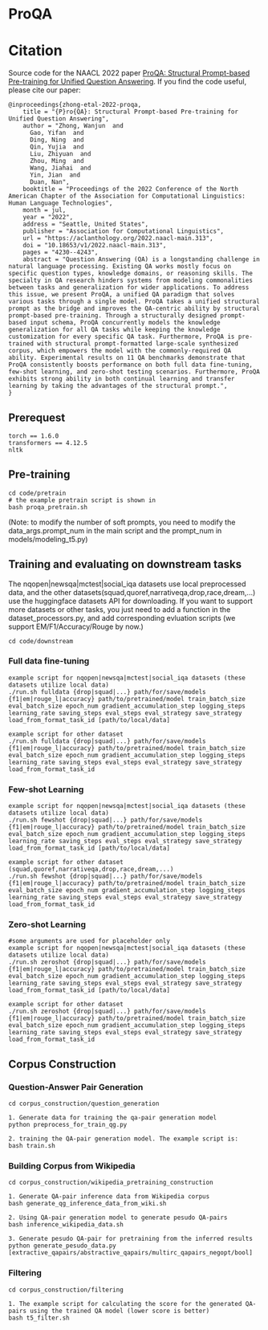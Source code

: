 # ProQA
# Citation
Source code for the NAACL 2022 paper [ProQA: Structural Prompt-based Pre-training for Unified Question Answering](https://aclanthology.org/2022.naacl-main.313/). If you find the code useful, please cite our paper:
```
@inproceedings{zhong-etal-2022-proqa,
    title = "{P}ro{QA}: Structural Prompt-based Pre-training for Unified Question Answering",
    author = "Zhong, Wanjun  and
      Gao, Yifan  and
      Ding, Ning  and
      Qin, Yujia  and
      Liu, Zhiyuan  and
      Zhou, Ming  and
      Wang, Jiahai  and
      Yin, Jian  and
      Duan, Nan",
    booktitle = "Proceedings of the 2022 Conference of the North American Chapter of the Association for Computational Linguistics: Human Language Technologies",
    month = jul,
    year = "2022",
    address = "Seattle, United States",
    publisher = "Association for Computational Linguistics",
    url = "https://aclanthology.org/2022.naacl-main.313",
    doi = "10.18653/v1/2022.naacl-main.313",
    pages = "4230--4243",
    abstract = "Question Answering (QA) is a longstanding challenge in natural language processing. Existing QA works mostly focus on specific question types, knowledge domains, or reasoning skills. The specialty in QA research hinders systems from modeling commonalities between tasks and generalization for wider applications. To address this issue, we present ProQA, a unified QA paradigm that solves various tasks through a single model. ProQA takes a unified structural prompt as the bridge and improves the QA-centric ability by structural prompt-based pre-training. Through a structurally designed prompt-based input schema, ProQA concurrently models the knowledge generalization for all QA tasks while keeping the knowledge customization for every specific QA task. Furthermore, ProQA is pre-trained with structural prompt-formatted large-scale synthesized corpus, which empowers the model with the commonly-required QA ability. Experimental results on 11 QA benchmarks demonstrate that ProQA consistently boosts performance on both full data fine-tuning, few-shot learning, and zero-shot testing scenarios. Furthermore, ProQA exhibits strong ability in both continual learning and transfer learning by taking the advantages of the structural prompt.",
}
```
## Prerequest
```
torch == 1.6.0
transformers == 4.12.5
nltk
```
## Pre-training
```angular2html
cd code/pretrain
# the example pretrain script is shown in
bash proqa_pretrain.sh
```
(Note: to modify the number of soft prompts, you need to modify the data_args.prompt_num in the main script and the prompt_num in models/modeling_t5.py)
## Training and evaluating on downstream tasks
The nqopen|newsqa|mctest|social_iqa datasets use local preprocessed data, and the other datasets(squad,quoref,narrativeqa,drop,race,dream,...) use the huggingface datasets API for downloading.
If you want to support more datasets or other tasks, you just need to add a function in the dataset_processors.py, and add corresponding evluation scripts (we support EM/F1/Accuracy/Rouge by now.)
```angular2html
cd code/downstream
```
### Full data fine-tuning
```
example script for nqopen|newsqa|mctest|social_iqa datasets (these datasets utilize local data)
./run.sh fulldata {drop|squad|...} path/for/save/models {f1|em|rouge_l|accuracy} path/to/pretrained/model train_batch_size eval_batch_size epoch_num gradient_accumulation_step logging_steps learning_rate saving_steps eval_steps eval_strategy save_strategy load_from_format_task_id [path/to/local/data]

example script for other dataset
./run.sh fulldata {drop|squad|...} path/for/save/models {f1|em|rouge_l|accuracy} path/to/pretrained/model train_batch_size eval_batch_size epoch_num gradient_accumulation_step logging_steps learning_rate saving_steps eval_steps eval_strategy save_strategy load_from_format_task_id
```
### Few-shot Learning
```
example script for nqopen|newsqa|mctest|social_iqa datasets (these datasets utilize local data)
./run.sh fewshot {drop|squad|...} path/for/save/models {f1|em|rouge_l|accuracy} path/to/pretrained/model train_batch_size eval_batch_size epoch_num gradient_accumulation_step logging_steps learning_rate saving_steps eval_steps eval_strategy save_strategy load_from_format_task_id [path/to/local/data]

example script for other dataset (squad,quoref,narrativeqa,drop,race,dream,...)
./run.sh fewshot {drop|squad|...} path/for/save/models {f1|em|rouge_l|accuracy} path/to/pretrained/model train_batch_size eval_batch_size epoch_num gradient_accumulation_step logging_steps learning_rate saving_steps eval_steps eval_strategy save_strategy load_from_format_task_id
```
### Zero-shot Learning
```
#some arguments are used for placeholder only
example script for nqopen|newsqa|mctest|social_iqa datasets (these datasets utilize local data)
./run.sh zeroshot {drop|squad|...} path/for/save/models {f1|em|rouge_l|accuracy} path/to/pretrained/model train_batch_size eval_batch_size epoch_num gradient_accumulation_step logging_steps learning_rate saving_steps eval_steps eval_strategy save_strategy load_from_format_task_id [path/to/local/data]

example script for other dataset
./run.sh zeroshot {drop|squad|...} path/for/save/models {f1|em|rouge_l|accuracy} path/to/pretrained/model train_batch_size eval_batch_size epoch_num gradient_accumulation_step logging_steps learning_rate saving_steps eval_steps eval_strategy save_strategy load_from_format_task_id
```
## Corpus Construction

### Question-Answer Pair Generation
```angular2html
cd corpus_construction/question_generation

1. Generate data for training the qa-pair generation model
python preprocess_for_train_qg.py

2. training the QA-pair generation model. The example script is:
bash train.sh
```
### Building Corpus from Wikipedia
```angular2html
cd corpus_construction/wikipedia_pretraining_construction

1. Generate QA-pair inference data from Wikipedia corpus
bash generate_qg_inference_data_from_wiki.sh 

2. Using QA-pair generation model to generate pesudo QA-pairs
bash inference_wikipedia_data.sh

3. Generate pesudo QA-pair for pretraining from the inferred results
python generate_pesudo_data.py [extractive_qapairs/abstractive_qapairs/multirc_qapairs_negopt/bool]
```
### Filtering
```
cd corpus_construction/filtering

1. The example script for calculating the score for the generated QA-pairs using the trained QA model (lower score is better)
bash t5_filter.sh

```

